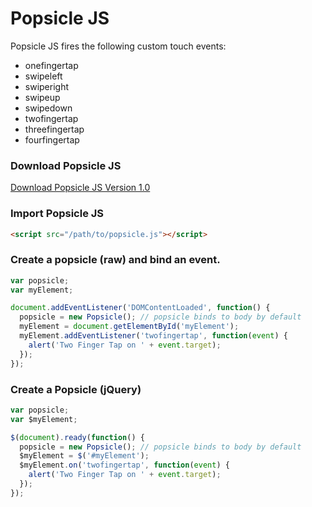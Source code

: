 Popsicle JS
===========

Popsicle JS fires the following custom touch events:
* onefingertap
* swipeleft
* swiperight
* swipeup
* swipedown
* twofingertap
* threefingertap
* fourfingertap

### Download Popsicle JS
[Download Popsicle JS Version 1.0](https://raw.githubusercontent.com/codyhess/popsiclejs/master/popsicle.js)

### Import Popsicle JS
```html
<script src="/path/to/popsicle.js"></script>
```

### Create a popsicle (raw) and bind an event.
```javascript
var popsicle;
var myElement;

document.addEventListener('DOMContentLoaded', function() {
  popsicle = new Popsicle(); // popsicle binds to body by default
  myElement = document.getElementById('myElement');
  myElement.addEventListener('twofingertap', function(event) {
    alert('Two Finger Tap on ' + event.target);
  });
});

```

### Create a Popsicle (jQuery)
```javascript
var popsicle;
var $myElement;

$(document).ready(function() {
  popsicle = new Popsicle(); // popsicle binds to body by default
  $myElement = $('#myElement');
  $myElement.on('twofingertap', function(event) {
    alert('Two Finger Tap on ' + event.target);
  });
});
```
